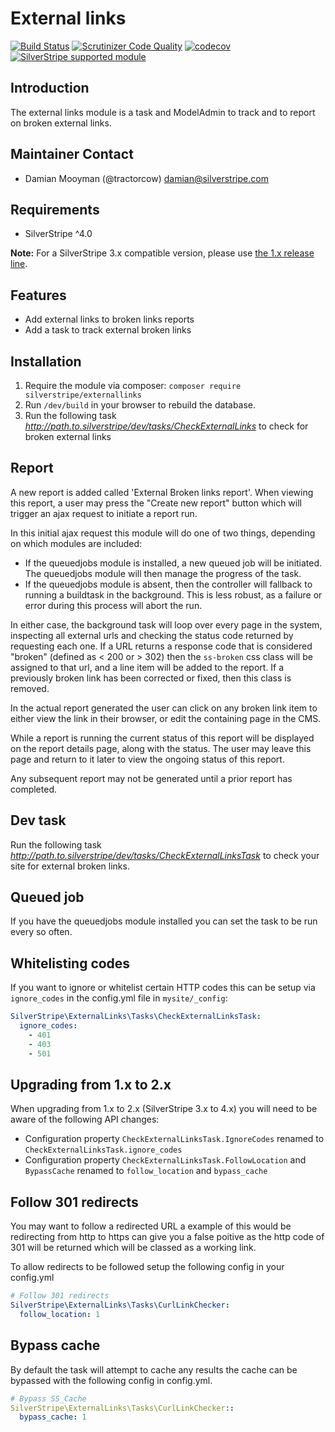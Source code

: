 # External links

[![Build Status](http://img.shields.io/travis/silverstripe/silverstripe-externallinks.svg?style=flat)](https://travis-ci.org/silverstripe/silverstripe-externallinks)
[![Scrutinizer Code Quality](https://scrutinizer-ci.com/g/silverstripe/silverstripe-externallinks/badges/quality-score.png?b=master)](https://scrutinizer-ci.com/g/silverstripe/silverstripe-externallinks/?branch=master)
[![codecov](https://codecov.io/gh/silverstripe/silverstripe-externallinks/branch/master/graph/badge.svg)](https://codecov.io/gh/silverstripe/silverstripe-externallinks)
[![SilverStripe supported module](https://img.shields.io/badge/silverstripe-supported-0071C4.svg)](https://www.silverstripe.org/software/addons/silverstripe-commercially-supported-module-list/)

## Introduction

The external links module is a task and ModelAdmin to track and to report on broken external links.

## Maintainer Contact

 * Damian Mooyman (@tractorcow) <damian@silverstripe.com>

## Requirements

* SilverStripe ^4.0

**Note:** For a SilverStripe 3.x compatible version, please use [the 1.x release line](https://github.com/silverstripe/silverstripe-externallinks/tree/1.0).

## Features

* Add external links to broken links reports
* Add a task to track external broken links

## Installation

 1. Require the module via composer: `composer require silverstripe/externallinks`
 2. Run `/dev/build` in your browser to rebuild the database.
 3. Run the following task *http://path.to.silverstripe/dev/tasks/CheckExternalLinks* to check for
    broken external links

## Report

A new report is added called 'External Broken links report'. When viewing this report, a user may press
the "Create new report" button which will trigger an ajax request to initiate a report run.

In this initial ajax request this module will do one of two things, depending on which modules are included:

* If the queuedjobs module is installed, a new queued job will be initiated. The queuedjobs module will then
  manage the progress of the task.
* If the queuedjobs module is absent, then the controller will fallback to running a buildtask in the background.
  This is less robust, as a failure or error during this process will abort the run.

In either case, the background task will loop over every page in the system, inspecting all external urls and
checking the status code returned by requesting each one. If a URL returns a response code that is considered
"broken" (defined as < 200 or > 302) then the `ss-broken` css class will be assigned to that url, and
a line item will be added to the report. If a previously broken link has been corrected or fixed, then
this class is removed.

In the actual report generated the user can click on any broken link item to either view the link in their browser,
or edit the containing page in the CMS.

While a report is running the current status of this report will be displayed on the report details page, along
with the status. The user may leave this page and return to it later to view the ongoing status of this report.

Any subsequent report may not be generated until a prior report has completed.

## Dev task

Run the following task *http://path.to.silverstripe/dev/tasks/CheckExternalLinksTask* to check your site for external
broken links.

## Queued job

If you have the queuedjobs module installed you can set the task to be run every so often.

## Whitelisting codes

If you want to ignore or whitelist certain HTTP codes this can be setup via `ignore_codes` in the config.yml
file in `mysite/_config`:

```yml
SilverStripe\ExternalLinks\Tasks\CheckExternalLinksTask:
  ignore_codes:
    - 401
    - 403
    - 501
```

## Upgrading from 1.x to 2.x

When upgrading from 1.x to 2.x (SilverStripe 3.x to 4.x) you will need to be aware of the following API changes:

 * Configuration property `CheckExternalLinksTask.IgnoreCodes` renamed to `CheckExternalLinksTask.ignore_codes`
 * Configuration property `CheckExternalLinksTask.FollowLocation` and `BypassCache` renamed to `follow_location` and `bypass_cache`

## Follow 301 redirects

You may want to follow a redirected URL a example of this would be redirecting from http to https
can give you a false poitive as the http code of 301 will be returned which will be classed
as a working link.

To allow redirects to be followed setup the following config in your config.yml

```yaml
# Follow 301 redirects
SilverStripe\ExternalLinks\Tasks\CurlLinkChecker:
  follow_location: 1
```

## Bypass cache

By default the task will attempt to cache any results the cache can be bypassed with the
following config in config.yml.

```yaml
# Bypass SS_Cache
SilverStripe\ExternalLinks\Tasks\CurlLinkChecker::
  bypass_cache: 1
```
